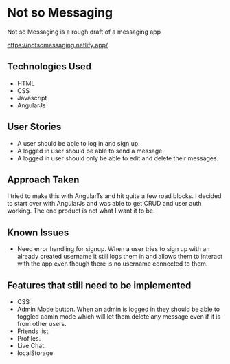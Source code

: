 # Not so Messaging
Not so Messaging is a rough draft of a messaging app

https://notsomessaging.netlify.app/

## Technologies Used
  * HTML
  * CSS
  * Javascript
  * AngularJs

## User Stories
* A user should be able to log in and sign up.
* A logged in user should be able to send a message.
* A logged in user should only be able to edit and delete their messages.

## Approach Taken
I tried to make this with AngularTs and hit quite a few road blocks. I decided to start over with AngularJs and was able to get CRUD and user auth working. The end product is not what I want it to be.

## Known Issues
* Need error handling for signup. When a user tries to sign up with an already created username it still logs them in and allows them to interact with the app even though there is no username connected to them.

## Features that still need to be implemented
* CSS
* Admin Mode button. When an admin is logged in they should be able to toggled admin mode which will let them delete any message even if it is from other users.
* Friends list.
* Profiles.
* Live Chat.
* localStorage.
